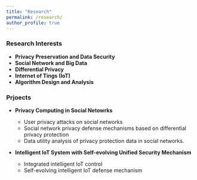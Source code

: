 ```yaml
---
title: "Research"
permalink: /research/
author_profile: true
---
```


### <i class="fa fa-fw fa-graduation-cap" aria-hidden="true"></i> Research Interests
  * **Privacy Preservation and Data Security** 
  * **Social Network and Big Data**
  * **Differential Privacy**
  * **Internet of Tings (IoT)**
  * **Algorithm Design and Analysis**


### <i class="fa fa-fw fa-project-diagram" aria-hidden="true"></i> Prjoects

* **Privacy Computing in Social Netowrks**
  * User privacy attacks on social networks
  *  Social network privacy defense mechanisms based on differential privacy protection
  *  Data utility analysis of privacy protection data in social networks.

* **Intelligent IoT System with Self-evolving Unified Security Mechanism**     
  * Integrated intelligent IoT control
  * Self-evolving intelligent IoT defense mechanism

   